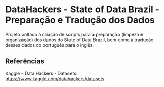 # DataHackers - State of Data Brazil - Preparação e Tradução dos Dados
Projeto voltado à criação de scripts para a preparação (limpeza e organização) dos dados do State of Data Brazil, 
bem como à tradução desses dados do português para o inglês.


## Referências 
Kaggle - Data Hackers - Datasets:
https://www.kaggle.com/datahackers/datasets